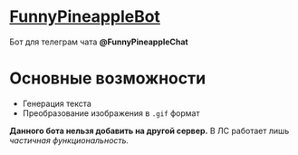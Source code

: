 # [FunnyPineappleBot](https://t.me/FunnyPineappleBot)

Бот для телеграм чата **@FunnyPineappleChat**

# Основные возможности
- Генерация текста
- Преобразование изображения в `.gif` формат

**Данного бота нельзя добавить на другой сервер.** В ЛС работает лишь *частичная функциональность.*
